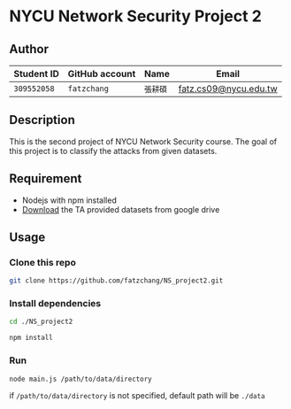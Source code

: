 NYCU Network Security Project 2
===
## Author
| Student ID | GitHub account | Name | Email |
| --- | ----------- | --- | --- |
|`309552058`| `fatzchang` | `張耕碩` | fatz.cs09@nycu.edu.tw |

## Description
This is the second project of NYCU Network Security course. The goal of this project is to classify the attacks from given datasets.
## Requirement
- Nodejs with npm installed
- [Download](https://drive.google.com/file/d/1WPh7pxE3fdufN4GFha3Bp3BMsfa98Uo8) the TA provided datasets from google drive

## Usage
### Clone this repo
```bash
git clone https://github.com/fatzchang/NS_project2.git
```
### Install dependencies
```bash
cd ./NS_project2

npm install
```

### Run
```bash
node main.js /path/to/data/directory
```
if `/path/to/data/directory` is not specified, default path will be `./data`
